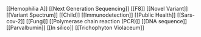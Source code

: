 [[Hemophilia A]]
[[Next Generation Sequencing]]
[[F8]]
[[Novel Variant]]
[[Variant Spectrum]]
[[Child]]
[[Immunodetection]]
[[Public Health]]
[[Sars-cov-2]]
[[Fungi]]
[[Polymerase chain reaction (PCR)]]
[[DNA sequence]]
[[Parvalbumin]]
[[In silico]]
[[Trichophyton Violaceum]]

